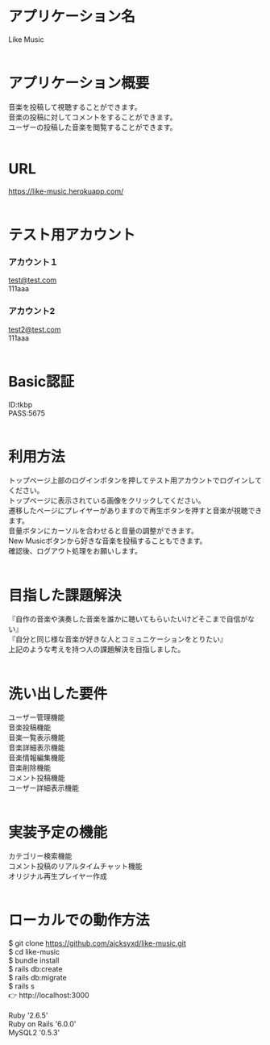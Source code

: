 # アプリケーション名

Like Music  
<br/>

# アプリケーション概要

音楽を投稿して視聴することができます。  
音楽の投稿に対してコメントをすることができます。  
ユーザーの投稿した音楽を閲覧することができます。  
<br/>

# URL

https://like-music.herokuapp.com/  
<br/>

# テスト用アカウント

### アカウント１  
test@test.com  
111aaa  

### アカウント2  
test2@test.com  
111aaa  
<br/>

# Basic認証  
ID:tkbp  
PASS:5675  
<br/>

# 利用方法

トップページ上部のログインボタンを押してテスト用アカウントでログインしてください。  
トップページに表示されている画像をクリックしてください。  
遷移したページにプレイヤーがありますので再生ボタンを押すと音楽が視聴できます。  
音量ボタンにカーソルを合わせると音量の調整ができます。  
New Musicボタンから好きな音楽を投稿することもできます。  
確認後、ログアウト処理をお願いします。  
<br/>

# 目指した課題解決

『自作の音楽や演奏した音楽を誰かに聴いてもらいたいけどそこまで自信がない』  
『自分と同じ様な音楽が好きな人とコミュニケーションをとりたい』  
上記のような考えを持つ人の課題解決を目指しました。  
<br/>

# 洗い出した要件

ユーザー管理機能  
音楽投稿機能  
音楽一覧表示機能  
音楽詳細表示機能  
音楽情報編集機能  
音楽削除機能  
コメント投稿機能  
ユーザー詳細表示機能  
<br/>

# 実装予定の機能

カテゴリー検索機能  
コメント投稿のリアルタイムチャット機能  
オリジナル再生プレイヤー作成  
<br/>

# ローカルでの動作方法

$ git clone https://github.com/ajcksyxd/like-music.git  
$ cd like-music  
$ bundle install  
$ rails db:create  
$ rails db:migrate  
$ rails s  
👉 http://localhost:3000  
<br/>
Ruby '2.6.5'  
Ruby on Rails '6.0.0'  
MySQL2 '0.5.3'  
